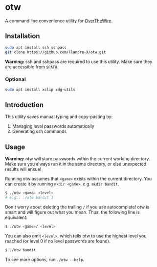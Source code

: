 # otw

A command line convenience utility for [OverTheWire](https://overthewire.org).

## Installation

```bash
sudo apt install ssh sshpass
git clone https://github.com/Flandre-X/otw.git
```

**Warning:** ssh and sshpass are required to use this utility. Make sure they are accessible from `$PATH`.

### Optional

```bash
sudo apt install xclip xdg-utils
```

## Introduction

This utility saves manual typing and copy-pasting by:

1. Managing level passwords automatically
2. Generating ssh commands

## Usage

**Warning:** otw will store passwords within the current working directory. Make sure you always run it in the same directory, or else unexpected results will ensue!

Running otw assumes that `<game>` exists within the current directory. You can create it by running `mkdir <game>`, e.g. `mkdir bandit`.

```bash
$ ./otw <game> <level>
# e.g.: ./otw bandit 3
```

Don't worry about deleting the trailing `/` if you use autocomplete! otw is smart and will figure out what you mean. Thus, the following line is equivalent:

```bash
$ ./otw <game>/ <level>
```

You can also omit `<level>`, which tells otw to use the highest level you reached (or level 0 if no level passwords are found).

```bash
$ ./otw bandit
```

To see more options, run `./otw --help`.
